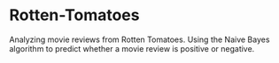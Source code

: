 # Rotten-Tomatoes
Analyzing movie reviews from Rotten Tomatoes. Using the Naive Bayes algorithm to predict whether a movie review is positive or negative.
